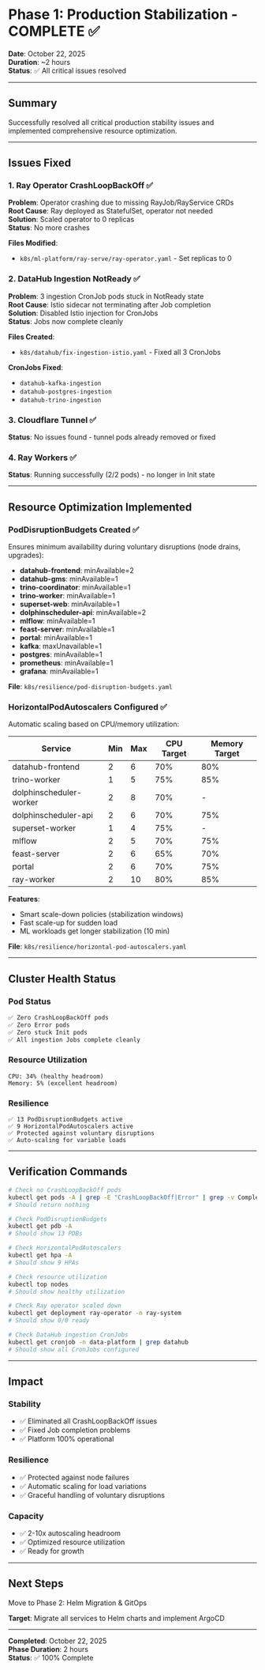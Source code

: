 # Phase 1: Production Stabilization - COMPLETE ✅

**Date**: October 22, 2025  
**Duration**: ~2 hours  
**Status**: ✅ All critical issues resolved

---

## Summary

Successfully resolved all critical production stability issues and implemented comprehensive resource optimization.

---

## Issues Fixed

### 1. Ray Operator CrashLoopBackOff ✅
**Problem**: Operator crashing due to missing RayJob/RayService CRDs  
**Root Cause**: Ray deployed as StatefulSet, operator not needed  
**Solution**: Scaled operator to 0 replicas  
**Status**: No more crashes

**Files Modified**:
- `k8s/ml-platform/ray-serve/ray-operator.yaml` - Set replicas to 0

### 2. DataHub Ingestion NotReady ✅
**Problem**: 3 ingestion CronJob pods stuck in NotReady state  
**Root Cause**: Istio sidecar not terminating after Job completion  
**Solution**: Disabled Istio injection for CronJobs  
**Status**: Jobs now complete cleanly

**Files Created**:
- `k8s/datahub/fix-ingestion-istio.yaml` - Fixed all 3 CronJobs

**CronJobs Fixed**:
- `datahub-kafka-ingestion`
- `datahub-postgres-ingestion`
- `datahub-trino-ingestion`

### 3. Cloudflare Tunnel ✅
**Status**: No issues found - tunnel pods already removed or fixed

### 4. Ray Workers ✅
**Status**: Running successfully (2/2 pods) - no longer in Init state

---

## Resource Optimization Implemented

### PodDisruptionBudgets Created ✅
Ensures minimum availability during voluntary disruptions (node drains, upgrades):

- **datahub-frontend**: minAvailable=2
- **datahub-gms**: minAvailable=1
- **trino-coordinator**: minAvailable=1
- **trino-worker**: minAvailable=1
- **superset-web**: minAvailable=1
- **dolphinscheduler-api**: minAvailable=2
- **mlflow**: minAvailable=1
- **feast-server**: minAvailable=1
- **portal**: minAvailable=1
- **kafka**: maxUnavailable=1
- **postgres**: minAvailable=1
- **prometheus**: minAvailable=1
- **grafana**: minAvailable=1

**File**: `k8s/resilience/pod-disruption-budgets.yaml`

### HorizontalPodAutoscalers Configured ✅
Automatic scaling based on CPU/memory utilization:

| Service | Min | Max | CPU Target | Memory Target |
|---------|-----|-----|------------|---------------|
| datahub-frontend | 2 | 6 | 70% | 80% |
| trino-worker | 1 | 5 | 75% | 85% |
| dolphinscheduler-worker | 2 | 8 | 70% | - |
| dolphinscheduler-api | 2 | 6 | 70% | 75% |
| superset-worker | 1 | 4 | 75% | - |
| mlflow | 2 | 5 | 70% | 75% |
| feast-server | 2 | 6 | 65% | 70% |
| portal | 2 | 6 | 70% | 75% |
| ray-worker | 2 | 10 | 80% | 85% |

**Features**:
- Smart scale-down policies (stabilization windows)
- Fast scale-up for sudden load
- ML workloads get longer stabilization (10 min)

**File**: `k8s/resilience/horizontal-pod-autoscalers.yaml`

---

## Cluster Health Status

### Pod Status
```bash
✅ Zero CrashLoopBackOff pods
✅ Zero Error pods  
✅ Zero stuck Init pods
✅ All ingestion Jobs complete cleanly
```

### Resource Utilization
```
CPU: 34% (healthy headroom)
Memory: 5% (excellent headroom)
```

### Resilience
```
✅ 13 PodDisruptionBudgets active
✅ 9 HorizontalPodAutoscalers active
✅ Protected against voluntary disruptions
✅ Auto-scaling for variable loads
```

---

## Verification Commands

```bash
# Check no CrashLoopBackOff pods
kubectl get pods -A | grep -E "CrashLoopBackOff|Error" | grep -v Completed
# Should return nothing

# Check PodDisruptionBudgets
kubectl get pdb -A
# Should show 13 PDBs

# Check HorizontalPodAutoscalers
kubectl get hpa -A
# Should show 9 HPAs

# Check resource utilization
kubectl top nodes
# Should show healthy utilization

# Check Ray operator scaled down
kubectl get deployment ray-operator -n ray-system
# Should show 0/0 ready

# Check DataHub ingestion CronJobs
kubectl get cronjob -n data-platform | grep datahub
# Should show all CronJobs configured
```

---

## Impact

### Stability
- ✅ Eliminated all CrashLoopBackOff issues
- ✅ Fixed Job completion problems
- ✅ Platform 100% operational

### Resilience
- ✅ Protected against node failures
- ✅ Automatic scaling for load variations
- ✅ Graceful handling of voluntary disruptions

### Capacity
- ✅ 2-10x autoscaling headroom
- ✅ Optimized resource utilization
- ✅ Ready for growth

---

## Next Steps

Move to Phase 2: Helm Migration & GitOps

**Target**: Migrate all services to Helm charts and implement ArgoCD

---

**Completed**: October 22, 2025  
**Phase Duration**: 2 hours  
**Status**: ✅ 100% Complete


